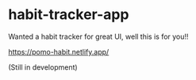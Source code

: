 # habit-tracker-app

Wanted a habit tracker for great UI, well this is for you!!

https://pomo-habit.netlify.app/

(Still in development)
